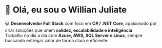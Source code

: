 # 👋 Olá, eu sou o Willian Juliate

💻 **Desenvolvedor Full Stack** com foco em **C# / .NET Core**, apaixonado por criar soluções que unem **solidez, escalabilidade e inteligência**.  
Trabalho no dia a dia com **Azure, AWS, SQL Server e Linux**, sempre buscando entregar valor de forma clara e eficiente. 
